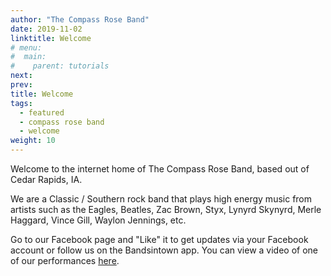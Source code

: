 ```yaml
---
author: "The Compass Rose Band"
date: 2019-11-02
linktitle: Welcome
# menu:
#  main:
#    parent: tutorials
next:
prev:
title: Welcome
tags:
  - featured
  - compass rose band
  - welcome
weight: 10
---
```


Welcome to the internet home of The Compass Rose Band, based out of Cedar Rapids, IA.  

We are a Classic / Southern rock band that plays high energy music from artists such as the Eagles, Beatles, Zac Brown, Styx, Lynyrd Skynyrd, Merle Haggard, Vince Gill, Waylon Jennings, etc.  

Go to our Facebook page and "Like" it to get updates via your Facebook account or follow us on the Bandsintown app. You can view a video of one of our performances [here](https://www.facebook.com/watch/?v=413910802541091).
